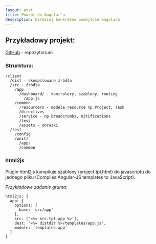 ```yaml
---
layout: post
title: Powrót do Angular'a
description: bardziej konkretne podejście angulara
---
```


## Przykładowy projekt:

[GitHub](https://github.com/angular-app/angular-app.git) - repozytorium


### Strurktura:

	/client
	  /dist - skompilowane źródła
	  /src - źródła
	    /app
	      /dashboard/ - kontrolery, szablony, routing
		    /app.js
	    /common
	      /resourcers - modele resource np Project, Task
	      /directives 
	      /service - np breadcrumbs, nitifications
	      /less
	      /assets - obrazki
	  /test
	    /config
	    /unit/
	      /apps
	      /common


### html2js

Plugin html2js kompiluje szablony (project.tpl.html) do javascriptu do jednego pliku
(Compiles Angular-JS templates to JavaScript).

*Przykładowe zadanie grunta:*

	html2js: {
	  app: {
	    options: {
	      base: 'src/app'
	    },
	    src: ['<%= src.tpl.app %>'],
	    dest: '<%= distdir %>/templates/app.js',
	    module: 'templates.app'
	  }
	}	
